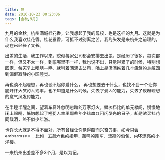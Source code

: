 ```yaml
---
title: 無
date: 2016-10-23 00:23:06
tags: [金秋,9月]
---
```


九月的金秋，杭州满城桂花香，让我想起了我的母校，也是这样的九月。这就是为什么我喜欢桂花香。桂花虽香，可抵不过别离之苦，我的头发是来杭州之前理的，现在已经长了又长。

出差的生活，我工作以来，貌似每家公司都会安排去出差。是经历了很多，每次都一样，但又不太一样，到底哪里不一样，我也说不出，只觉得累了的时候，特别想回家。每天早上眼睛一睁，就叫着滴滴去公司，晚上是滴滴拖着几个疲惫的身躯回到偏僻寂静的小区睡觉。

再也谈不起理想，再也谈不起你爱什么， 再也想要去干什么，也找不到一个让你能开怀大笑的人或事。也不知道是什么时候，失去了爱人的能力，失去了谈起理想的意气风发的能力。

在半睡半醒之间，望着车窗外忽明忽暗的万家灯火，鳞次栉比的单元楼阁，慢慢地闭上眼睛，恍惚想起了短促人生里那些年少热血又闪闪发光的日子，却是欲买桂花同载酒，终不似少年游。

也许长大就是不得不面对，所有曾经让你觉得酷而兴奋的事，如今只会embarrass u…  比如...五颜六色的指甲，轰鸣的跑车，漂亮的包包，内环漂亮的小洋楼。

—来杭州出差差不多3个月，是以为记。

